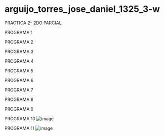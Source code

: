 # arguijo_torres_jose_daniel_1325_3-w
PRACTICA 2- 2DO PARCIAL

PROGRAMA 1
 


PROGRAMA 2 



PROGRAMA 3



PROGRAMA 4


PROGRAMA 5 



PROGRAMA 6 



PROGRAMA 7


PROGRAMA 8



PROGRAMA 9



PROGRAMA 10 
![image](https://github.com/user-attachments/assets/369dc1b1-ca87-41e1-b7e5-a428f909f51e)


PROGRAMA 11
![image](https://github.com/user-attachments/assets/9eaffc89-5e35-44d9-9eaf-cee072d3446c)
